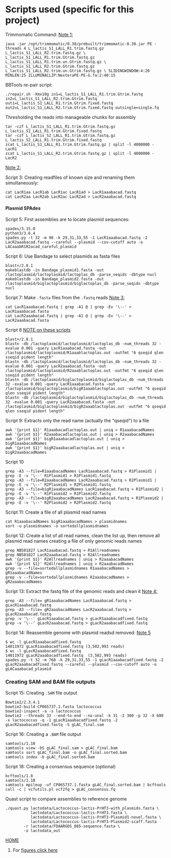 ---
---
# Scripts used (specific for this project)

<a name="trim01"></a>
Trimmomatic Command: [Note 1:](/notes.md#01)

`java -jar /opt/trimmomatic/0.38/prebuilt/trimmomatic-0.38.jar PE -threads 4 L_lactis_S1_LALL_R1.trim.fastq.gz L_lactis_S1_LALL_R2.trim.fastq.gz \
            L_lactis_S1_LALL_R1.trim.Gtrim.fastq.gz L_lactis_S1_LALL_R1.trim.un.Gtrim.fastq.gz \
            L_lactis_S1_LALL_R2.trim.Gtrim.fastq.gz L_lactis_S1_LALL_R2.trim.un.Gtrim.fastq.gz \
            SLIDINGWINDOW:4:20 MINLEN:25 ILLUMINACLIP:NexteraPE-PE-G.fa:2:40:15`

<a name="BB01"></a>
BBTools re-pair script:

`./repair.sh -Xmx10g in1=L_lactis_S1_LALL_R1.trim.Gtrim.fastq in2=L_lactis_S1_LALL_R2.trim.Gtrim.fastq out1=L_lactis_S1_LALL_R1.trim.Gtrim.fixed.fastq out2=L_lactis_S1_LALL_R2.trim.Gtrim.fixed.fastq outsingle=single.fq`

<a name="thresh01"></a>
Thresholding the reads into manageable chunks for assembly
```
tar -czf L_lactis_S1_LALL_R1.trim.Gtrim.fastq.gz L_lactis_S1_LALL_R1.trim.Gtrim.fixed.fastq
tar -czf L_lactis_S2_LALL_R1.trim.Gtrim.fastq.gz L_lactis_S2_LALL_R1.trim.Gtrim.fixed.fastq
zcat L_lactis_S1_LALL_R1.trim.Gtrim.fastq.gz | split -l 4000000 - LacR1
zcat L_lactis_S1_LALL_R2.trim.Gtrim.fastq.gz | split -l 4000000 - LacR2
```
[Note 2:](/notes.md#02)

<a name="cat01"> </a>
Script 3: Creating readfiles of known size and renaming them simultaneously:
```
cat LacR1aa LacR1ab LacR1ac LacR1ad > LacR1aaabacad.fastq
cat LacR2aa LacR2ab LacR2ac LacR2ad > LacR2aaabacad.fastq
```

#### Plasmid SPAdes

<a name="scr05"></a>
Script 5: First assemblies are to locate plasmid sequences:
```
spades/3.15.0
python3/3.6.4
spades.py -t 32 -m 96 -k 29,31,33,55 -1 LacR1aaabacad.fastq -2 LacR2aaabacad.fastq --careful --plasmid --cov-cutoff auto -o LACaaabR1R2acad_careful_plasmid
```

<a name="scr06"></a>
Script 6: Use Bandage to select plasmids as fasta files
```
blast+/2.8.1
makeblastdb -in Bandage_plasmid1.fasta -out /lactoplasmid/lactoplasmid/lactoplas_db -parse_seqids -dbtype nucl
makeblastdb -in Bandage_plasmid2.fasta -out /lactoplasmid/biglactoplasmid/biglactoplas_db -parse_seqids -dbtype nucl
```

Script 7: Make `.fasta` files from the `.fastq` reads [Note 3:](/notes.md#03)
<a name="scr07"></a>
```
cat LacR1aaabacad.fastq | grep -A1 @ | grep -Ev '\--' > LacR1aaabacad.fasta
cat LacR2aaabacad.fastq | grep -A1 @ | grep -Ev '\--' > LacR2aaabacad.fasta
```

<a name="scr08"></a>
Script 8 [NOTE on these scripts](/notes.md#06)
```
blast+/2.8.1
blastn -db /lactoplasmid/lactoplasmid/lactoplas_db -num_threads 32 -evalue 0.001 -query LacR1aaabacad.fasta -out /lactoplasmid/lactoplasmid/R1aaablactoplas.out -outfmt "6 qseqid qlen sseqid pident length"
blastn -db /lactoplasmid/lactoplasmid/lactoplas_db -num_threads 32 -evalue 0.001 -query LacR2aaabacad.fasta -out /lactoplasmid/lactoplasmid/R2aaablactoplas.out -outfmt "6 qseqid qlen sseqid pident length"
blastn -db /lactoplasmid/biglactoplasmid/biglactoplas_db -num_threads 32 -evalue 0.001 -query LacR1aaabacad.fasta -out /lactoplasmid/biglactoplasmid/bigR1aaablactoplas.out -outfmt "6 qseqid qlen sseqid pident length"
blastn -db /lactoplasmid/biglactoplasmid/biglactoplas_db -num_threads 32 -evalue 0.001 -query LacR2aaabacad.fasta -out /lactoplasmid/biglactoplasmid/bigR2aaablactoplas.out -outfmt "6 qseqid qlen sseqid pident length"
```

<a name="scr09"></a>
Script 9: Extracts only the read name (actually the "qseqid") to a file
```
awk '{print $1}' R1aaabacadlactoplas.out | uniq > R1aaabacadNames
awk '{print $1}' R2aaabacadlactoplas.out | uniq > R2aaabacadNames
awk '{print $1}' bigR1aaabacadlactoplas.out | uniq > bigR1aaabacadNames
awk '{print $1}' bigR2aaabacadlactoplas.out | uniq > bigR2aaabacadNames
```

<a name="scr10"></a>
Script 10
```
grep -A3 --file=R1aaabacadNames LacR1aaabacad.fastq > R1Plasmid1 | grep -E -v '\--' R1Plasmid1 > R1Plasmid1.fastq
grep -A3 --file=R2aaabacadNames LacR2aaabacad.fastq > R2Plasmid1 | grep -E -v '\--' R2Plasmid1 > R2Plasmid1.fastq
grep -A3 --file=bigR1aaabacadNames LacR1aaabacad.fastq > R1Plasmid2 | grep -E -v '\--' R1Plasmid2 > R1Plasmid2.fastq
grep -A3 --file=bigR2aaabacadNames LacR2aaabacad.fastq > R1Plasmid2 | grep -E -v '\--' R2Plasmid2 > R2Plasmid2.fastq
```

<a name="scr11"></a>
Script 11: Create a file of all plasmid read names
```
cat R1aaabacadNames bigR1aaabacadNames > plasmidnames
sort -u plasmidnames -o sortedallplasmidnames
```

<a name="scr12"></a>
Script 12: Create a list of all read names, clean the list up, then remove all plasmid read names
creating a file of only genomic reads names
```
grep NB501827 LacR1aaabacad.fastq > R1Allreadnames
grep NB501827 LacR2aaabacad.fastq > R2Allreadnames
awk '{print $1}' R2Allreadnames | uniq > R2aaabacadNames
awk '{print $1}' R2Allreadnames | uniq > R2aaabacadNames
grep -v --file=sortedallplasmidnames R1aaabacadNames > gR1aaabacadNames
grep -v --file=sortedallplasmidnames R2aaabacadNames > gR2aaabacadNames
```

<a name="scr13"></a>
Script 13: Extract the fastq file of the genomic reads and clean it [Note 4:](/notes.md#04)
```
grep -A3 --file= gR1aaabacadNames LacR1aaabacad.fastq > gLacR1aaabacad.fastq
grep -A3 --file= gR2aaabacadNames LacR2aaabacad.fastq > gLacR2aaabacad.fastq
grep -v '\--' gLacR1aaabacad.fastq > gLacR1aaabacadfixed.fastq
grep -v ‘\--‘ gLacR2aaabacad.fastq > gLacR2aaabacadfixed.fastq
```

<a name="scr14"></a>
Script 14: Reassemble genome with plasmid readsd removed: [Note 5](/notes.md#05)
```
$ wc -l gLacR1aaabacadfixed.fastq
14011972 gLacR1aaabacadfixed.fastq (3,502,993 reads)
$ wc -l gLacR2aaabacadfixed.fastq
14011972 gLacR2aaabacadfixed.fastq  (3,502,993 reads)
spades.py -t 32 -m 768 -k 29,31,33,55 -1 gLacR1aaabacadfixed.fastq -2 gLacR2aaabacadfixed.fastq --careful --plasmid --cov-cutoff auto -o gLACaaabacad_plasmid
```

### Creating SAM and BAM file outputs

<a name="scr15"></a>
Script 15: Creating `.SAM` file output
```
Bowtie2/2.3.4.1
bowtie2-build CP065737.1.fasta lactococcus
bowtie2-inspect -a -s lactococcus
bowtie2 --threads 32 --end-to-end --no-unal -k 31 -I 300 -p 32 -X 600 -x lactococcus -q -1 gLacR1aaabacadfixed.fastq -2 gLacR2aaabacadfixed.fastq -S gLAC_final.sam
```

<a name="scr16"></a>
Script 16: Creating a `.BAM` file output
```
samtools/1.10
samtools view -bS gLAC_final.sam > gLAC_final.bam
samtools sort gLAC_final.bam -o gLAC_final.sorted.bam
samtools index -b gLAC_final.sorted.bam
```


<a name="scr17"></a>
Script 18: Creating a consensus sequence (optional)
```
bcftools/1.8
samtools/1.10
samtools mpileup -uf CP065737.1.fasta gLAC_final.sorted.bam | bcftools call -c | vcfutils.pl vcf2fq > gLAC_consensus.fq
```

<a name="scr18"></a>
Quast script to compare assemblies to reference genome
```
./quast.py lactodata/Lactococcus-lactis-PrHT3-with_plasmids.fasta \
           lactodata/Lactococcus-lactis-PrHT3.fasta \
           lactodata/Lactococcus-lactis-PrHT3-Plasmid1-novel.fasta \
           lactodata/Lactococcus-lactis-PrHT3-Plasmid2-scaff.fasta
        -r lactodata/FDAARGOS_865-sequence.fasta \
        -o lactodata_out
```
 
  
   
    


[HOME](/README.md)


1. For [figures click here](/fig/)